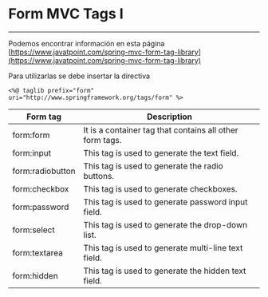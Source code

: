# Form MVC Tags I

---

Podemos encontrar información en esta página [https://www.javatpoint.com/spring-mvc-form-tag-library](https://www.javatpoint.com/spring-mvc-form-tag-library)

Para utilizarlas se debe insertar la directiva

    <%@ taglib prefix="form" uri="http://www.springframework.org/tags/form" %>

|Form tag | Description
|- |-
|form:form  | It is a container tag that contains all other form tags.
|form:input | This tag is used to generate the text field.
|form:radiobutton   | This tag is used to generate the radio buttons.
|form:checkbox   | This tag is used to generate checkboxes.
|form:password   | This tag is used to generate password input field.
|form:select     | This tag is used to generate the drop-down list.
|form:textarea     | This tag is used to generate multi-line text field.
|form:hidden     | This tag is used to generate the hidden text field.

